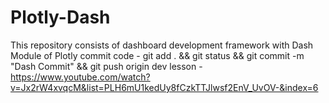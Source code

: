 # Plotly-Dash

This repository consists of dashboard development framework with Dash Module of Plotly
commit code - git add . && git status && git commit -m "Dash Commit" && git push origin dev
lesson - https://www.youtube.com/watch?v=Jx2rW4xvqcM&list=PLH6mU1kedUy8fCzkTTJlwsf2EnV_UvOV-&index=6
